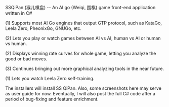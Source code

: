SSQiPan (猴儿棋盘) -- An AI go (Weiqi, 围棋) game front-end application written in C#

(1) Supports most AI Go engines that output GTP protocol, such as KataGo, Leela Zero, PheonixGo, GNUGo, etc.

(2) Lets you play or watch games between AI vs AI, human vs AI or human vs human.

(2) Displays winning rate curves for whole game, letting you analyze the good or bad moves.

(3) Continues bringing out more graphical analyzing tools in the near future.

(1) Lets you watch Leela Zero self-training.

The installers will install SS QiPan. Also, some screenshots here may serve as user guide for now. Eventually, I will also post the full C# code after a period of bug-fixing and feature enrichment.
